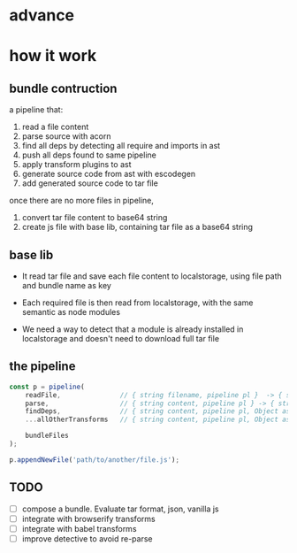 # advance

# how it work

## bundle contruction

a pipeline that:

1. read a file content
2. parse source with acorn
3. find all deps by detecting all require and imports in ast
4. push all deps found to same pipeline
5. apply transform plugins to ast
6. generate source code from ast with escodegen
7. add generated source code to tar file

once there are no more files in pipeline,

1. convert tar file content to base64 string
2. create js file with base lib, containing tar file as a base64 string

## base lib

* It read tar file and save each file content to localstorage,
using file path and bundle name as key

* Each required file is then read from localstorage, with the same semantic as node modules

* We need a way to detect that a module is already installed in localstorage and doesn't need to download full tar file


## the pipeline
```javascript
const p = pipeline(
    readFile,               // { string filename, pipeline pl }  -> { string content, pipeline pl }
    parse,                  // { string content, pipeline pl } -> { string content, pipeline pl, Object ast }
    findDeps,               // { string content, pipeline pl, Object ast } -> { string content, pipeline pl, Object ast }
    ...allOtherTransforms   // { string content, pipeline pl, Object ast } -> { string content, pipeline pl, Object ast }

    bundleFiles
);

p.appendNewFile('path/to/another/file.js');
```

## TODO

- [ ] compose a bundle. Evaluate tar format, json, vanilla js
- [ ] integrate with browserify transforms
- [ ] integrate with babel transforms
- [ ] improve detective to avoid re-parse
